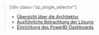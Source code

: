> [!div class="op_single_selector"]
> * [Übersicht über die Architektur](../articles/machine-learning/team-data-science-process/cortana-analytics-playbook-vehicle-telemetry.md)
> * [Ausführliche Betrachtung der Lösung](../articles/machine-learning/team-data-science-process/cortana-analytics-playbook-vehicle-telemetry-deep-dive.md)
> * [Einrichtung des PowerBI-Dashboards](../articles/machine-learning/team-data-science-process/cortana-analytics-playbook-vehicle-telemetry-powerbi.md)
> 
> 

